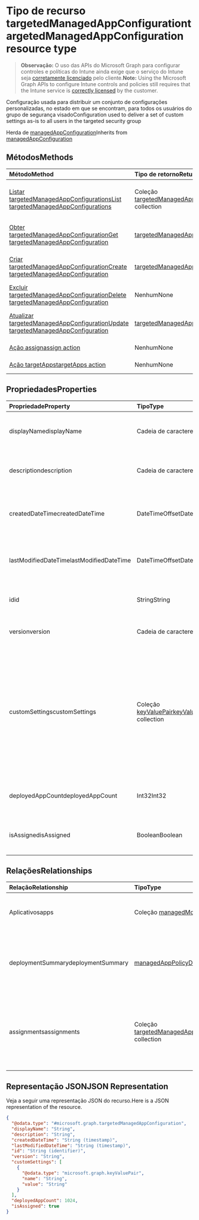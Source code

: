 # <a name="targetedmanagedappconfiguration-resource-type"></a><span data-ttu-id="11081-101">Tipo de recurso targetedManagedAppConfiguration</span><span class="sxs-lookup"><span data-stu-id="11081-101">targetedManagedAppConfiguration resource type</span></span>

> <span data-ttu-id="11081-102">**Observação:** O uso das APIs do Microsoft Graph para configurar controles e políticas do Intune ainda exige que o serviço do Intune seja [corretamente licenciado](https://go.microsoft.com/fwlink/?linkid=839381) pelo cliente.</span><span class="sxs-lookup"><span data-stu-id="11081-102">**Note:** Using the Microsoft Graph APIs to configure Intune controls and policies still requires that the Intune service is [correctly licensed](https://go.microsoft.com/fwlink/?linkid=839381) by the customer.</span></span>

<span data-ttu-id="11081-103">Configuração usada para distribuir um conjunto de configurações personalizadas, no estado em que se encontram, para todos os usuários do grupo de segurança visado</span><span class="sxs-lookup"><span data-stu-id="11081-103">Configuration used to deliver a set of custom settings as-is to all users in the targeted security group</span></span>

<span data-ttu-id="11081-104">Herda de [managedAppConfiguration](../resources/intune_mam_managedappconfiguration.md)</span><span class="sxs-lookup"><span data-stu-id="11081-104">Inherits from [managedAppConfiguration](../resources/intune_mam_managedappconfiguration.md)</span></span>

## <a name="methods"></a><span data-ttu-id="11081-105">Métodos</span><span class="sxs-lookup"><span data-stu-id="11081-105">Methods</span></span>
|<span data-ttu-id="11081-106">Método</span><span class="sxs-lookup"><span data-stu-id="11081-106">Method</span></span>|<span data-ttu-id="11081-107">Tipo de retorno</span><span class="sxs-lookup"><span data-stu-id="11081-107">Return Type</span></span>|<span data-ttu-id="11081-108">Descrição</span><span class="sxs-lookup"><span data-stu-id="11081-108">Description</span></span>|
|:---|:---|:---|
|[<span data-ttu-id="11081-109">Listar targetedManagedAppConfigurations</span><span class="sxs-lookup"><span data-stu-id="11081-109">List targetedManagedAppConfigurations</span></span>](../api/intune_mam_targetedmanagedappconfiguration_list.md)|<span data-ttu-id="11081-110">Coleção [targetedManagedAppConfiguration](../resources/intune_mam_targetedmanagedappconfiguration.md)</span><span class="sxs-lookup"><span data-stu-id="11081-110">[targetedManagedAppConfiguration](../resources/intune_mam_targetedmanagedappconfiguration.md) collection</span></span>|<span data-ttu-id="11081-111">Listar propriedades e relações dos objetos [targetedManagedAppConfiguration](../resources/intune_mam_targetedmanagedappconfiguration.md).</span><span class="sxs-lookup"><span data-stu-id="11081-111">List properties and relationships of the [targetedManagedAppConfiguration](../resources/intune_mam_targetedmanagedappconfiguration.md) objects.</span></span>|
|[<span data-ttu-id="11081-112">Obter targetedManagedAppConfiguration</span><span class="sxs-lookup"><span data-stu-id="11081-112">Get targetedManagedAppConfiguration</span></span>](../api/intune_mam_targetedmanagedappconfiguration_get.md)|[<span data-ttu-id="11081-113">targetedManagedAppConfiguration</span><span class="sxs-lookup"><span data-stu-id="11081-113">targetedManagedAppConfiguration</span></span>](../resources/intune_mam_targetedmanagedappconfiguration.md)|<span data-ttu-id="11081-114">Ler propriedades e relações do objeto [targetedManagedAppConfiguration](../resources/intune_mam_targetedmanagedappconfiguration.md).</span><span class="sxs-lookup"><span data-stu-id="11081-114">Read properties and relationships of the [targetedManagedAppConfiguration](../resources/intune_mam_targetedmanagedappconfiguration.md) object.</span></span>|
|[<span data-ttu-id="11081-115">Criar targetedManagedAppConfiguration</span><span class="sxs-lookup"><span data-stu-id="11081-115">Create targetedManagedAppConfiguration</span></span>](../api/intune_mam_targetedmanagedappconfiguration_create.md)|[<span data-ttu-id="11081-116">targetedManagedAppConfiguration</span><span class="sxs-lookup"><span data-stu-id="11081-116">targetedManagedAppConfiguration</span></span>](../resources/intune_mam_targetedmanagedappconfiguration.md)|<span data-ttu-id="11081-117">Cria um novo objeto [targetedManagedAppConfiguration](../resources/intune_mam_targetedmanagedappconfiguration.md).</span><span class="sxs-lookup"><span data-stu-id="11081-117">Create a new [targetedManagedAppConfiguration](../resources/intune_mam_targetedmanagedappconfiguration.md) object.</span></span>|
|[<span data-ttu-id="11081-118">Excluir targetedManagedAppConfiguration</span><span class="sxs-lookup"><span data-stu-id="11081-118">Delete targetedManagedAppConfiguration</span></span>](../api/intune_mam_targetedmanagedappconfiguration_delete.md)|<span data-ttu-id="11081-119">Nenhum</span><span class="sxs-lookup"><span data-stu-id="11081-119">None</span></span>|<span data-ttu-id="11081-120">Excluir um [targetedManagedAppConfiguration](../resources/intune_mam_targetedmanagedappconfiguration.md).</span><span class="sxs-lookup"><span data-stu-id="11081-120">Deletes a [targetedManagedAppConfiguration](../resources/intune_mam_targetedmanagedappconfiguration.md).</span></span>|
|[<span data-ttu-id="11081-121">Atualizar targetedManagedAppConfiguration</span><span class="sxs-lookup"><span data-stu-id="11081-121">Update targetedManagedAppConfiguration</span></span>](../api/intune_mam_targetedmanagedappconfiguration_update.md)|[<span data-ttu-id="11081-122">targetedManagedAppConfiguration</span><span class="sxs-lookup"><span data-stu-id="11081-122">targetedManagedAppConfiguration</span></span>](../resources/intune_mam_targetedmanagedappconfiguration.md)|<span data-ttu-id="11081-123">Atualizar as propriedades de um objeto [targetedManagedAppConfiguration](../resources/intune_mam_targetedmanagedappconfiguration.md).</span><span class="sxs-lookup"><span data-stu-id="11081-123">Update the properties of a [targetedManagedAppConfiguration](../resources/intune_mam_targetedmanagedappconfiguration.md) object.</span></span>|
|[<span data-ttu-id="11081-124">Ação assign</span><span class="sxs-lookup"><span data-stu-id="11081-124">assign action</span></span>](../api/intune_mam_targetedmanagedappconfiguration_assign.md)|<span data-ttu-id="11081-125">Nenhum</span><span class="sxs-lookup"><span data-stu-id="11081-125">None</span></span>|<span data-ttu-id="11081-126">Ainda não documentado</span><span class="sxs-lookup"><span data-stu-id="11081-126">Not yet documented</span></span>|
|[<span data-ttu-id="11081-127">Ação targetApps</span><span class="sxs-lookup"><span data-stu-id="11081-127">targetApps action</span></span>](../api/intune_mam_targetedmanagedappconfiguration_targetapps.md)|<span data-ttu-id="11081-128">Nenhum</span><span class="sxs-lookup"><span data-stu-id="11081-128">None</span></span>|<span data-ttu-id="11081-129">Ainda não documentado</span><span class="sxs-lookup"><span data-stu-id="11081-129">Not yet documented</span></span>|

## <a name="properties"></a><span data-ttu-id="11081-130">Propriedades</span><span class="sxs-lookup"><span data-stu-id="11081-130">Properties</span></span>
|<span data-ttu-id="11081-131">Propriedade</span><span class="sxs-lookup"><span data-stu-id="11081-131">Property</span></span>|<span data-ttu-id="11081-132">Tipo</span><span class="sxs-lookup"><span data-stu-id="11081-132">Type</span></span>|<span data-ttu-id="11081-133">Descrição</span><span class="sxs-lookup"><span data-stu-id="11081-133">Description</span></span>|
|:---|:---|:---|
|<span data-ttu-id="11081-134">displayName</span><span class="sxs-lookup"><span data-stu-id="11081-134">displayName</span></span>|<span data-ttu-id="11081-135">Cadeia de caracteres</span><span class="sxs-lookup"><span data-stu-id="11081-135">String</span></span>|<span data-ttu-id="11081-136">Nome para exibição da política.</span><span class="sxs-lookup"><span data-stu-id="11081-136">Policy display name.</span></span> <span data-ttu-id="11081-137">Herdado de [managedAppPolicy](../resources/intune_mam_managedapppolicy.md)</span><span class="sxs-lookup"><span data-stu-id="11081-137">Inherited from [managedAppPolicy](../resources/intune_mam_managedapppolicy.md)</span></span>|
|<span data-ttu-id="11081-138">description</span><span class="sxs-lookup"><span data-stu-id="11081-138">description</span></span>|<span data-ttu-id="11081-139">Cadeia de caracteres</span><span class="sxs-lookup"><span data-stu-id="11081-139">String</span></span>|<span data-ttu-id="11081-140">A descrição da política.</span><span class="sxs-lookup"><span data-stu-id="11081-140">The policy's description.</span></span> <span data-ttu-id="11081-141">Herdado de [managedAppPolicy](../resources/intune_mam_managedapppolicy.md)</span><span class="sxs-lookup"><span data-stu-id="11081-141">Inherited from [managedAppPolicy](../resources/intune_mam_managedapppolicy.md)</span></span>|
|<span data-ttu-id="11081-142">createdDateTime</span><span class="sxs-lookup"><span data-stu-id="11081-142">createdDateTime</span></span>|<span data-ttu-id="11081-143">DateTimeOffset</span><span class="sxs-lookup"><span data-stu-id="11081-143">DateTimeOffset</span></span>|<span data-ttu-id="11081-144">A data e a hora da criação da política.</span><span class="sxs-lookup"><span data-stu-id="11081-144">The date and time the policy was created.</span></span> <span data-ttu-id="11081-145">Herdado de [managedAppPolicy](../resources/intune_mam_managedapppolicy.md)</span><span class="sxs-lookup"><span data-stu-id="11081-145">Inherited from [managedAppPolicy](../resources/intune_mam_managedapppolicy.md)</span></span>|
|<span data-ttu-id="11081-146">lastModifiedDateTime</span><span class="sxs-lookup"><span data-stu-id="11081-146">lastModifiedDateTime</span></span>|<span data-ttu-id="11081-147">DateTimeOffset</span><span class="sxs-lookup"><span data-stu-id="11081-147">DateTimeOffset</span></span>|<span data-ttu-id="11081-148">Última vez em que a política foi modificada.</span><span class="sxs-lookup"><span data-stu-id="11081-148">Last time the policy was modified.</span></span> <span data-ttu-id="11081-149">Herdado de [managedAppPolicy](../resources/intune_mam_managedapppolicy.md)</span><span class="sxs-lookup"><span data-stu-id="11081-149">Inherited from [managedAppPolicy](../resources/intune_mam_managedapppolicy.md)</span></span>|
|<span data-ttu-id="11081-150">id</span><span class="sxs-lookup"><span data-stu-id="11081-150">id</span></span>|<span data-ttu-id="11081-151">String</span><span class="sxs-lookup"><span data-stu-id="11081-151">String</span></span>|<span data-ttu-id="11081-152">Chave da entidade.</span><span class="sxs-lookup"><span data-stu-id="11081-152">Key of the entity.</span></span> <span data-ttu-id="11081-153">Herdado de [managedAppPolicy](../resources/intune_mam_managedapppolicy.md)</span><span class="sxs-lookup"><span data-stu-id="11081-153">Inherited from [managedAppPolicy](../resources/intune_mam_managedapppolicy.md)</span></span>|
|<span data-ttu-id="11081-154">version</span><span class="sxs-lookup"><span data-stu-id="11081-154">version</span></span>|<span data-ttu-id="11081-155">Cadeia de caracteres</span><span class="sxs-lookup"><span data-stu-id="11081-155">String</span></span>|<span data-ttu-id="11081-156">Versão da entidade.</span><span class="sxs-lookup"><span data-stu-id="11081-156">Version of the entity.</span></span> <span data-ttu-id="11081-157">Herdado de [managedAppPolicy](../resources/intune_mam_managedapppolicy.md)</span><span class="sxs-lookup"><span data-stu-id="11081-157">Inherited from [managedAppPolicy](../resources/intune_mam_managedapppolicy.md)</span></span>|
|<span data-ttu-id="11081-158">customSettings</span><span class="sxs-lookup"><span data-stu-id="11081-158">customSettings</span></span>|<span data-ttu-id="11081-159">Coleção [keyValuePair](../resources/intune_mam_keyvaluepair.md)</span><span class="sxs-lookup"><span data-stu-id="11081-159">[keyValuePair](../resources/intune_mam_keyvaluepair.md) collection</span></span>|<span data-ttu-id="11081-160">Um conjunto de pares de chave de cadeia de caracteres e valor de cadeia de caracteres a serem enviados aos aplicativos para usuários para os quais a configuração tem escopo definido, não alterados por esse serviço Herdado de [managedAppConfiguration](../resources/intune_mam_managedappconfiguration.md)</span><span class="sxs-lookup"><span data-stu-id="11081-160">A set of string key and string value pairs to be sent to apps for users to whom the configuration is scoped, unalterned by this service Inherited from [managedAppConfiguration](../resources/intune_mam_managedappconfiguration.md)</span></span>|
|<span data-ttu-id="11081-161">deployedAppCount</span><span class="sxs-lookup"><span data-stu-id="11081-161">deployedAppCount</span></span>|<span data-ttu-id="11081-162">Int32</span><span class="sxs-lookup"><span data-stu-id="11081-162">Int32</span></span>|<span data-ttu-id="11081-163">Contagem de aplicativos em que a política atual é implantada.</span><span class="sxs-lookup"><span data-stu-id="11081-163">Count of apps to which the current policy is deployed.</span></span>|
|<span data-ttu-id="11081-164">isAssigned</span><span class="sxs-lookup"><span data-stu-id="11081-164">isAssigned</span></span>|<span data-ttu-id="11081-165">Boolean</span><span class="sxs-lookup"><span data-stu-id="11081-165">Boolean</span></span>|<span data-ttu-id="11081-166">Indica se a política foi implantada a grupos de inclusão ou não.</span><span class="sxs-lookup"><span data-stu-id="11081-166">Indicates if the policy is deployed to any inclusion groups or not.</span></span>|

## <a name="relationships"></a><span data-ttu-id="11081-167">Relações</span><span class="sxs-lookup"><span data-stu-id="11081-167">Relationships</span></span>
|<span data-ttu-id="11081-168">Relação</span><span class="sxs-lookup"><span data-stu-id="11081-168">Relationship</span></span>|<span data-ttu-id="11081-169">Tipo</span><span class="sxs-lookup"><span data-stu-id="11081-169">Type</span></span>|<span data-ttu-id="11081-170">Descrição</span><span class="sxs-lookup"><span data-stu-id="11081-170">Description</span></span>|
|:---|:---|:---|
|<span data-ttu-id="11081-171">Aplicativos</span><span class="sxs-lookup"><span data-stu-id="11081-171">apps</span></span>|<span data-ttu-id="11081-172">Coleção [managedMobileApp](../resources/intune_mam_managedmobileapp.md)</span><span class="sxs-lookup"><span data-stu-id="11081-172">[managedMobileApp](../resources/intune_mam_managedmobileapp.md) collection</span></span>|<span data-ttu-id="11081-173">Lista de aplicativos em que a política é implantada.</span><span class="sxs-lookup"><span data-stu-id="11081-173">List of apps to which the policy is deployed.</span></span>|
|<span data-ttu-id="11081-174">deploymentSummary</span><span class="sxs-lookup"><span data-stu-id="11081-174">deploymentSummary</span></span>|[<span data-ttu-id="11081-175">managedAppPolicyDeploymentSummary</span><span class="sxs-lookup"><span data-stu-id="11081-175">managedAppPolicyDeploymentSummary</span></span>](../resources/intune_mam_managedapppolicydeploymentsummary.md)|<span data-ttu-id="11081-176">Propriedade de navegação para o resumo de implantação da configuração.</span><span class="sxs-lookup"><span data-stu-id="11081-176">Navigation property to deployment summary of the configuration.</span></span>|
|<span data-ttu-id="11081-177">assignments</span><span class="sxs-lookup"><span data-stu-id="11081-177">assignments</span></span>|<span data-ttu-id="11081-178">Coleção [targetedManagedAppPolicyAssignment](../resources/intune_mam_targetedmanagedapppolicyassignment.md)</span><span class="sxs-lookup"><span data-stu-id="11081-178">[targetedManagedAppPolicyAssignment](../resources/intune_mam_targetedmanagedapppolicyassignment.md) collection</span></span>|<span data-ttu-id="11081-179">Propriedades de navegação para lista de grupos de inclusão e exclusão às quais a política é implantada.</span><span class="sxs-lookup"><span data-stu-id="11081-179">Navigation property to list of inclusion and exclusion groups to which the policy is deployed.</span></span>|

## <a name="json-representation"></a><span data-ttu-id="11081-180">Representação JSON</span><span class="sxs-lookup"><span data-stu-id="11081-180">JSON Representation</span></span>
<span data-ttu-id="11081-181">Veja a seguir uma representação JSON do recurso.</span><span class="sxs-lookup"><span data-stu-id="11081-181">Here is a JSON representation of the resource.</span></span>
<!-- {
  "blockType": "resource",
  "keyProperty": "id",
  "@odata.type": "microsoft.graph.targetedManagedAppConfiguration"
}
-->
``` json
{
  "@odata.type": "#microsoft.graph.targetedManagedAppConfiguration",
  "displayName": "String",
  "description": "String",
  "createdDateTime": "String (timestamp)",
  "lastModifiedDateTime": "String (timestamp)",
  "id": "String (identifier)",
  "version": "String",
  "customSettings": [
    {
      "@odata.type": "microsoft.graph.keyValuePair",
      "name": "String",
      "value": "String"
    }
  ],
  "deployedAppCount": 1024,
  "isAssigned": true
}
```



